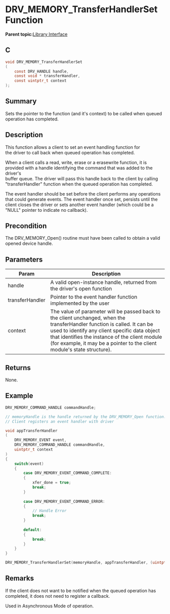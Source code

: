 # DRV\_MEMORY\_TransferHandlerSet Function

**Parent topic:**[Library Interface](GUID-E18B0923-4286-4E08-A2EB-9A482E0063AE.md)

## C

```c
void DRV_MEMORY_TransferHandlerSet
(
    const DRV_HANDLE handle,
    const void * transferHandler,
    const uintptr_t context
);
```

## Summary

Sets the pointer to the function \(and it's context\) to be called when queued operation has completed.

## Description

This function allows a client to set an event handling function for<br />the driver to call back when queued operation has completed.

When a client calls a read, write, erase or a erasewrite function, it is<br />provided with a handle identifying the command that was added to the driver's<br />buffer queue. The driver will pass this handle back to the client by calling<br />"transferHandler" function when the queued operation has completed.

The event handler should be set before the client performs any operations<br />that could generate events. The event handler once set, persists until the<br />client closes the driver or sets another event handler \(which could be a<br />"NULL" pointer to indicate no callback\).

## Precondition

The DRV\_MEMORY\_Open\(\) routine must have been called to obtain a valid opened device handle.

## Parameters

|Param|Description|
|-----|-----------|
|handle|A valid open-instance handle, returned from the driver's open function|
|transferHandler|Pointer to the event handler function implemented by the user|
|context|The value of parameter will be passed back to the client unchanged, when the transferHandler function is called. It can be used to identify any client specific data object that identifies the instance of the client module \(for example, it may be a pointer to the client module's state structure\).|

## Returns

None.

## Example

```c
DRV_MEMORY_COMMAND_HANDLE commandHandle;

// memoryHandle is the handle returned by the DRV_MEMORY_Open function.
// Client registers an event handler with driver

void appTransferHandler
(
    DRV_MEMORY_EVENT event,
    DRV_MEMORY_COMMAND_HANDLE commandHandle,
    uintptr_t context
)
{
    switch(event)
    {
        case DRV_MEMORY_EVENT_COMMAND_COMPLETE:
        {
            xfer_done = true;
            break;
        }
        
        case DRV_MEMORY_EVENT_COMMAND_ERROR:
        {
            // Handle Error
            break;
        }
        
        default:
        {
            break;
        }
    }
}

DRV_MEMORY_TransferHandlerSet(memoryHandle, appTransferHandler, (uintptr_t)NULL);

```

## Remarks

If the client does not want to be notified when the queued operation has completed, it does not need to register a callback.

Used in Asynchronous Mode of operation.

